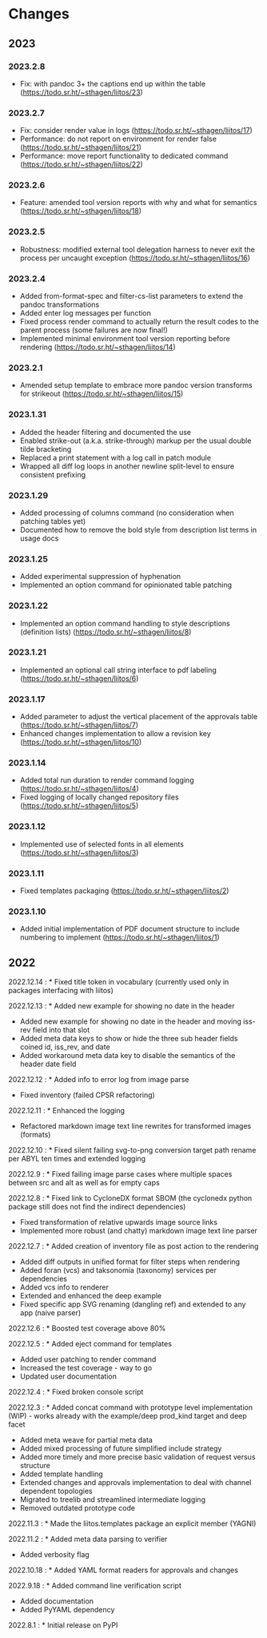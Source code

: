 # Changes

## 2023

### 2023.2.8

* Fix: with pandoc 3+ the captions end up within the table (<https://todo.sr.ht/~sthagen/liitos/23>)

### 2023.2.7

* Fix: consider render value in logs (<https://todo.sr.ht/~sthagen/liitos/17>)
* Performance: do not report on environment for render false (<https://todo.sr.ht/~sthagen/liitos/21>)
* Performance: move report functionality to dedicated command (<https://todo.sr.ht/~sthagen/liitos/22>)

### 2023.2.6

* Feature: amended tool version reports with why and what for semantics (<https://todo.sr.ht/~sthagen/liitos/18>)

### 2023.2.5

* Robustness: modified external tool delegation harness to never exit the process per uncaught exception (<https://todo.sr.ht/~sthagen/liitos/16>)

### 2023.2.4

* Added from-format-spec and filter-cs-list parameters to extend the pandoc transformations
* Added enter log messages per function
* Fixed process render command to actually return the result codes to the parent process (some failures are now final!)
* Implemented minimal environment tool version reporting before rendering (<https://todo.sr.ht/~sthagen/liitos/14>)

### 2023.2.1

* Amended setup template to embrace more pandoc version transforms for strikeout (<https://todo.sr.ht/~sthagen/liitos/15>)

### 2023.1.31

* Added the header filtering and documented the use
* Enabled strike-out (a.k.a. strike-through) markup per the usual double tilde bracketing
* Replaced a print statement with a log call in patch module
* Wrapped all diff log loops in another newline split-level to ensure consistent prefixing

### 2023.1.29

* Added processing of columns command (no consideration when patching tables yet)
* Documented how to remove the bold style from description list terms in usage docs

### 2023.1.25

* Added experimental suppression of hyphenation
* Implemented an option command for opinionated table patching

### 2023.1.22

* Implemented an option command handling to style descriptions (definition lists) (<https://todo.sr.ht/~sthagen/liitos/8>)

### 2023.1.21

* Implemented an optional call string interface to pdf labeling (<https://todo.sr.ht/~sthagen/liitos/6>)

### 2023.1.17

* Added parameter to adjust the vertical placement of the approvals table (<https://todo.sr.ht/~sthagen/liitos/7>)
* Enhanced changes implementation to allow a revision key (<https://todo.sr.ht/~sthagen/liitos/10>)

### 2023.1.14

* Added total run duration to render command logging (<https://todo.sr.ht/~sthagen/liitos/4>)
* Fixed logging of locally changed repository files (<https://todo.sr.ht/~sthagen/liitos/5>)

### 2023.1.12

* Implemented use of selected fonts in all elements (<https://todo.sr.ht/~sthagen/liitos/3>)

### 2023.1.11

* Fixed templates packaging (<https://todo.sr.ht/~sthagen/liitos/2>)

### 2023.1.10

* Added initial implementation of PDF document structure to include numbering to implement (<https://todo.sr.ht/~sthagen/liitos/1>)

## 2022

2022.12.14
:    * Fixed title token in vocabulary (currently used only in packages interfacing with liitos)

2022.12.13
:    * Added new example for showing no date in the header
* Added new example for showing no date in the header and moving iss-rev field into that slot
* Added meta data keys to show or hide the three sub header fields coined id, iss_rev, and date
* Added workaround meta data key to disable the semantics of the header date field

2022.12.12
:    * Added info to error log from image parse
* Fixed inventory (failed CPSR refactoring)

2022.12.11
:    * Enhanced the logging
* Refactored markdown image text line rewrites for transformed images (formats)

2022.12.10
:    * Fixed silent failing svg-to-png conversion target path rename per ABYL ten times and extended logging

2022.12.9
:    * Fixed failing image parse cases where multiple spaces between src and alt as well as for empty caps

2022.12.8
:    * Fixed link to CycloneDX format SBOM (the cyclonedx python package still does not find the indirect dependencies)
* Fixed transformation of relative upwards image source links
* Implemented more robust (and chatty) markdown image text line parser

2022.12.7
:    * Added creation of inventory file as post action to the rendering
* Added diff outputs in unified format for filter steps when rendering
* Added foran (vcs) and taksonomia (taxonomy) services per dependencies
* Added vcs info to renderer
* Extended and enhanced the deep example
* Fixed specific app SVG renaming (dangling ref) and extended to any app (naive parser)

2022.12.6
:    * Boosted test coverage above 80%

2022.12.5
:    * Added eject command for templates
* Added user patching to render command
* Increased the test coverage - way to go
* Updated user documentation

2022.12.4
:    * Fixed broken console script

2022.12.3
:    * Added concat command with prototype level implementation (WIP) - works already with the example/deep prod_kind target and deep facet
* Added meta weave for partial meta data
* Added mixed processing of future simplified include strategy
* Added more timely and more precise basic validation of request versus structure
* Added template handling
* Extended changes and approvals implementation to deal with channel dependent topologies
* Migrated to treelib and streamlined intermediate logging
* Removed outdated prototype code

2022.11.3
:    * Made the liitos.templates package an explicit member (YAGNI)

2022.11.2
:    * Added meta data parsing to verifier
* Added verbosity flag

2022.10.18
:    * Added YAML format readers for approvals and changes

2022.9.18
:    * Added command line verification script
* Added documentation
* Added PyYAML dependency

2022.8.1
:    * Initial release on PyPI
